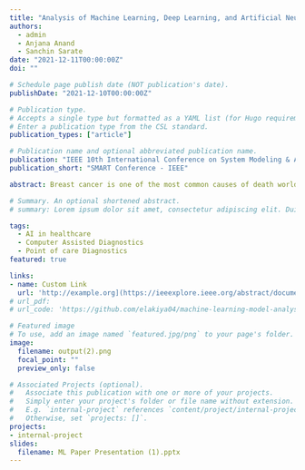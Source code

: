 ```yaml
---
title: "Analysis of Machine Learning, Deep Learning, and Artificial Neural Network Approaches for Breast Cancer Classification"
authors:
  - admin
  - Anjana Anand
  - Sanchin Sarate
date: "2021-12-11T00:00:00Z"
doi: ""

# Schedule page publish date (NOT publication's date).
publishDate: "2021-12-10T00:00:00Z"

# Publication type.
# Accepts a single type but formatted as a YAML list (for Hugo requirements).
# Enter a publication type from the CSL standard.
publication_types: ["article"]

# Publication name and optional abbreviated publication name.
publication: "IEEE 10th International Conference on System Modeling & Advancement in Research Trends (SMART-2021)"
publication_short: "SMART Conference - IEEE"

abstract: Breast cancer is one of the most common causes of death worldwide among women, with good survival rates if detected early. In our work, we compared supervised, semi- supervised and unsupervised learning on the biomedical dataset, Wisconsin Breast Cancer Dataset, to establish the model with the best performance and hence apply for computer aided diagnosis. The metrics used for the same includes performance of the network as well as the ease of implementation, As a result, we hope to close the gap between technology innovation and its implementation in healthcare

# Summary. An optional shortened abstract.
# summary: Lorem ipsum dolor sit amet, consectetur adipiscing elit. Duis posuere tellus ac convallis placerat. Proin tincidunt magna sed ex sollicitudin condimentum.

tags:
  - AI in healthcare
  - Computer Assisted Diagnostics
  - Point of care Diagnostics
featured: true

links:
- name: Custom Link
  url: 'http://example.org](https://ieeexplore.ieee.org/abstract/document/9676334'
# url_pdf:
# url_code: 'https://github.com/elakiya04/machine-learning-model-analysis-using-breast-cancer-datatset'

# Featured image
# To use, add an image named `featured.jpg/png` to your page's folder. 
image:
  filename: output(2).png
  focal_point: ""
  preview_only: false

# Associated Projects (optional).
#   Associate this publication with one or more of your projects.
#   Simply enter your project's folder or file name without extension.
#   E.g. `internal-project` references `content/project/internal-project/index.md`.
#   Otherwise, set `projects: []`.
projects:
- internal-project
slides: 
  filename: ML Paper Presentation (1).pptx
---
```


